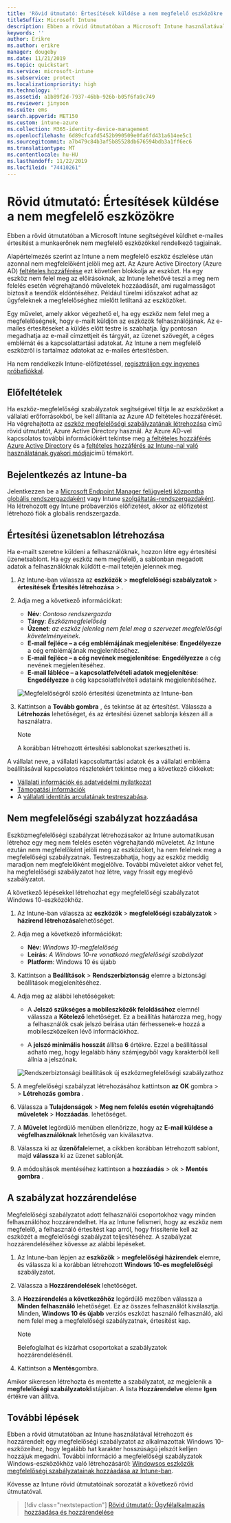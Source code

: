 ```yaml
---
title: 'Rövid útmutató: Értesítések küldése a nem megfelelő eszközökre'
titleSuffix: Microsoft Intune
description: Ebben a rövid útmutatóban a Microsoft Intune használatával küld e-mail-értesítéseket a nem megfelelő eszközökre.
keywords: ''
author: Erikre
ms.author: erikre
manager: dougeby
ms.date: 11/21/2019
ms.topic: quickstart
ms.service: microsoft-intune
ms.subservice: protect
ms.localizationpriority: high
ms.technology: ''
ms.assetid: a1b89f2d-7937-46bb-926b-b05f6fa9c749
ms.reviewer: jinyoon
ms.suite: ems
search.appverid: MET150
ms.custom: intune-azure
ms.collection: M365-identity-device-management
ms.openlocfilehash: 6d89cfcafd5452b990509e0fa6fd431a614ee5c1
ms.sourcegitcommit: a7b479c84b3af5b85528db676594bdb3a1ff6ec6
ms.translationtype: MT
ms.contentlocale: hu-HU
ms.lasthandoff: 11/22/2019
ms.locfileid: "74410261"
---
```

# <a name="quickstart-send-notifications-to-noncompliant-devices"></a>Rövid útmutató: Értesítések küldése a nem megfelelő eszközökre

Ebben a rövid útmutatóban a Microsoft Intune segítségével küldhet e-mailes értesítést a munkaerőnek nem megfelelő eszközökkel rendelkező tagjainak.

Alapértelmezés szerint az Intune a nem megfelelő eszköz észlelése után azonnal nem megfelelőként jelöli meg azt. Az Azure Active Directory (Azure AD) [feltételes hozzáférése](https://docs.microsoft.com/azure/active-directory/active-directory-conditional-access-azure-portal) ezt követően blokkolja az eszközt. Ha egy eszköz nem felel meg az előírásoknak, az Intune lehetővé teszi a meg nem felelés esetén végrehajtandó műveletek hozzáadását, ami rugalmasságot biztosít a teendők eldöntéséhez. Például türelmi időszakot adhat az ügyfeleknek a megfelelőséghez mielőtt letiltaná az eszközöket.

Egy művelet, amely akkor végezhető el, ha egy eszköz nem felel meg a megfelelőségnek, hogy e-mailt küldjön az eszközök felhasználójának. Az e-mailes értesítéseket a küldés előtt testre is szabhatja. Így pontosan megadhatja az e-mail címzettjeit és tárgyát, az üzenet szövegét, a céges emblémát és a kapcsolattartási adatokat. Az Intune a nem megfelelő eszközről is tartalmaz adatokat az e-mailes értesítésben.

Ha nem rendelkezik Intune-előfizetéssel, [regisztráljon egy ingyenes próbafiókkal](../fundamentals/free-trial-sign-up.md).

## <a name="prerequisites"></a>Előfeltételek

Ha eszköz-megfelelőségi szabályzatok segítségével tiltja le az eszközöket a vállalati erőforrásokból, be kell állítania az Azure AD feltételes hozzáférését. Ha végrehajtotta az [eszköz megfelelőségi szabályzatának létrehozása](quickstart-set-password-length-android.md) című rövid útmutatót, Azure Active Directory használ. Az Azure AD-vel kapcsolatos további információkért tekintse meg [a feltételes hozzáférés Azure Active Directory](https://docs.microsoft.com/azure/active-directory/active-directory-conditional-access-azure-portal) és a [feltételes hozzáférés az Intune-nal való használatának gyakori módjai](../protect/conditional-access-intune-common-ways-use.md)című témakört.

## <a name="sign-in-to-intune"></a>Bejelentkezés az Intune-ba

Jelentkezzen be a [Microsoft Endpoint Manager felügyeleti központba](https://go.microsoft.com/fwlink/?linkid=2109431) [globális rendszergazdaként](../fundamentals/users-add.md#types-of-administrators) vagy Intune [szolgáltatás-rendszergazdaként](../fundamentals/users-add.md#types-of-administrators). Ha létrehozott egy Intune próbaverziós előfizetést, akkor az előfizetést létrehozó fiók a globális rendszergazda.

## <a name="create-a-notification-message-template"></a>Értesítési üzenetsablon létrehozása

Ha e-mailt szeretne küldeni a felhasználóknak, hozzon létre egy értesítési üzenetsablont. Ha egy eszköz nem megfelelő, a sablonban megadott adatok a felhasználóknak küldött e-mail tetején jelennek meg.

1. Az Intune-ban válassza az **eszközök** > **megfelelőségi szabályzatok** > **értesítések** **Értesítés létrehozása** > .
2. Adja meg a következő információkat:

   - **Név**: *Contoso rendszergazda*
   - **Tárgy**: *Eszközmegfelelőség*
   - **Üzenet**: *az eszköz jelenleg nem felel meg a szervezet megfelelőségi követelményeinek.*
   - **E-mail fejléce – a cég emblémájának megjelenítése**: **Engedélyezze** a cég emblémájának megjelenítéséhez.
   - **E-mail fejléce – a cég nevének megjelenítése**: **Engedélyezze** a cég nevének megjelenítéséhez.
   - **E-mail lábléce – a kapcsolatfelvételi adatok megjelenítése**: **Engedélyezze** a cég kapcsolatfelvételi adataink megjelenítéséhez.

   ![Megfelelőségről szóló értesítési üzenetminta az Intune-ban](./media/quickstart-send-notification/quickstart-send-notification-01.png)

3. Kattintson a **Tovább gombra** , és tekintse át az értesítést. Válassza a **Létrehozás** lehetőséget, és az értesítési üzenet sablonja készen áll a használatra.

   > [!NOTE]
   > A korábban létrehozott értesítési sablonokat szerkesztheti is.

A vállalat neve, a vállalati kapcsolattartási adatok és a vállalati embléma beállításával kapcsolatos részletekért tekintse meg a következő cikkeket:

- [Vállalati információk és adatvédelmi nyilatkozat](../apps/company-portal-app.md#company-information-and-privacy-statement)
- [Támogatási információk](../apps/company-portal-app.md#support-information)
- A [vállalati identitás arculatának testreszabása](../apps/company-portal-app.md#company-identity-branding-customization).

## <a name="add-a-noncompliance-policy"></a>Nem megfelelőségi szabályzat hozzáadása

Eszközmegfelelőségi szabályzat létrehozásakor az Intune automatikusan létrehoz egy meg nem felelés esetén végrehajtandó műveletet. Az Intune ezután nem megfelelőként jelöli meg az eszközöket, ha nem felelnek meg a megfelelőségi szabályzatnak. Testreszabhatja, hogy az eszköz meddig maradjon nem megfelelőként megjelölve. További műveletet akkor vehet fel, ha megfelelőségi szabályzatot hoz létre, vagy frissít egy meglévő szabályzatot.

A következő lépésekkel létrehozhat egy megfelelőségi szabályzatot Windows 10-eszközökhöz.

1. Az Intune-ban válassza az **eszközök** > **megfelelőségi szabályzatok** > **házirend létrehozása**lehetőséget.

2. Adja meg a következő információkat:

   - **Név**: *Windows 10-megfelelőség*
   - **Leírás**: *A Windows 10-re vonatkozó megfelelőségi szabályzat*
   - **Platform**: Windows 10 és újabb

3. Kattintson a **Beállítások** > **Rendszerbiztonság** elemre a biztonsági beállítások megjelenítéséhez.

4. Adja meg az alábbi lehetőségeket:

   - A **Jelszó szükséges a mobileszközök feloldásához** elemnél válassza a **Kötelező** lehetőséget. Ez a beállítás határozza meg, hogy a felhasználók csak jelszó beírása után férhessenek-e hozzá a mobileszközeiken lévő információkhoz.

   - A **jelszó minimális hosszát** állítsa **6** értékre. Ezzel a beállítással adható meg, hogy legalább hány számjegyből vagy karakterből kell állnia a jelszónak.

   ![Rendszerbiztonsági beállítások új eszközmegfelelőségi szabályzathoz](./media/quickstart-send-notification/system-security-settings-01.png)

5. A megfelelőségi szabályzat létrehozásához kattintson **az OK** gombra >  > **Létrehozás** **gombra** .

6. Válassza a **Tulajdonságok** > **Meg nem felelés esetén végrehajtandó műveletek** > **Hozzáadás**. lehetőséget.

7. A **Művelet** legördülő menüben ellenőrizze, hogy az **E-mail küldése a végfelhasználóknak** lehetőség van kiválasztva.

8. Válassza ki az **üzenőfal**elemet, a cikkben korábban létrehozott sablont, majd **válassza** ki az üzenet sablonját.

9. A módosítások mentéséhez kattintson a **hozzáadás** > ok > **Mentés** **gombra** .

## <a name="assign-the-policy"></a>A szabályzat hozzárendelése

Megfelelőségi szabályzatot adott felhasználói csoportokhoz vagy minden felhasználóhoz hozzárendelhet. Ha az Intune felismeri, hogy az eszköz nem megfelelő, a felhasználó értesítést kap arról, hogy frissítenie kell az eszközét a megfelelőségi szabályzat teljesítéséhez. A szabályzat hozzárendeléséhez kövesse az alábbi lépéseket.

1. Az Intune-ban lépjen az **eszközök** > **megfelelőségi házirendek** elemre, és válassza ki a korábban létrehozott **Windows 10-es megfelelőségi** szabályzatot.

2. Válassza a **Hozzárendelések** lehetőséget.

3. A **Hozzárendelés a következőhöz** legördülő mezőben válassza a **Minden felhasználó** lehetőséget. Ez az összes felhasználót kiválasztja. Minden, **Windows 10 és újabb** verziós eszközt használó felhasználó, aki nem felel meg a megfelelőségi szabályzatnak, értesítést kap.

    > [!NOTE]
    > Belefoglalhat és kizárhat csoportokat a szabályzatok hozzárendelésénél.

4. Kattintson a **Mentés**gombra.

Amikor sikeresen létrehozta és mentette a szabályzatot, az megjelenik a **megfelelőségi szabályzatok**listájában. A lista **Hozzárendelve** eleme **Igen** értékre van állítva.

## <a name="next-steps"></a>További lépések

Ebben a rövid útmutatóban az Intune használatával létrehozott és hozzárendelt egy megfelelőségi szabályzatot az alkalmazottak Windows 10-eszközeihez, hogy legalább hat karakter hosszúságú jelszót kelljen hozzájuk megadni. További információ a megfelelőségi szabályzatok Windows-eszközökhöz való létrehozásáról: [Windowsos eszközök megfelelőségi szabályzatainak hozzáadása az Intune-ban](compliance-policy-create-windows.md).

Kövesse az Intune rövid útmutatóinak sorozatát a következő rövid útmutatóval.

> [!div class="nextstepaction"]
> [Rövid útmutató: Ügyfélalkalmazás hozzáadása és hozzárendelése](../apps/quickstart-add-assign-app.md)

